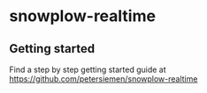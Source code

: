 # snowplow-realtime


## Getting started

Find a step by step getting started guide at https://github.com/petersiemen/snowplow-realtime


